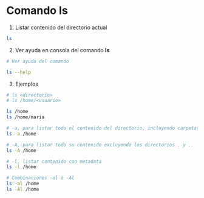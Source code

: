 # Comando ls


1. Listar contenido del directorio actual
  ``` bash
  ls
  ```

2. Ver ayuda en consola del comando **ls**
  ```bash
  # Ver ayuda del comando

  ls --help
  ```

3. Ejemplos
  ``` bash
  # ls <directorio>
  # ls /home/<usuario>

  ls /home
  ls /home/maria

  # -a, para listar todo el contenido del directorio, incluyendo carpetas o archivos ocultos 
  ls -a /home

  # -A, para listar todo su contenido excluyendo los directorios . y ..
  ls -A /home 

  # -l, listar contenido con metadata
  ls -l /home

  # Combinaciones -al o -Al
  ls -al /home
  ls -Al /home
  ``` 
